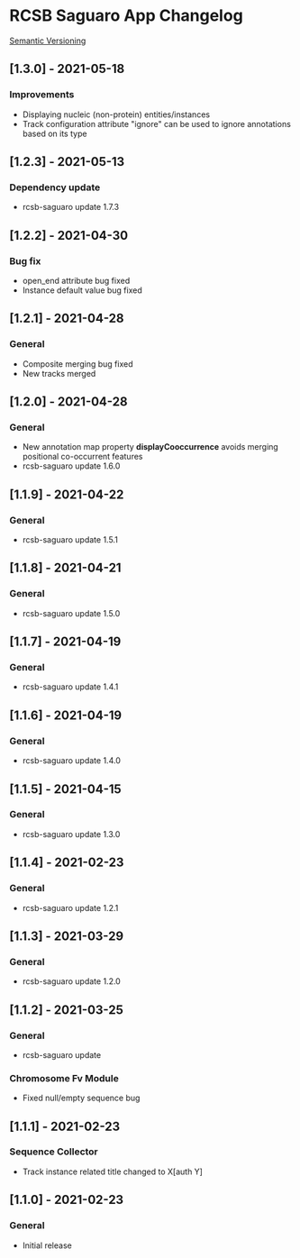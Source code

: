 # RCSB Saguaro App Changelog

[Semantic Versioning](https://semver.org/)

## [1.3.0] - 2021-05-18
### Improvements
- Displaying nucleic (non-protein) entities/instances
- Track configuration attribute "ignore" can be used to ignore annotations based on its type 

## [1.2.3] - 2021-05-13
### Dependency update
- rcsb-saguaro update 1.7.3

## [1.2.2] - 2021-04-30
### Bug fix
- open_end attribute bug fixed 
- Instance default value bug fixed

## [1.2.1] - 2021-04-28
### General
- Composite merging bug fixed
- New tracks merged

## [1.2.0] - 2021-04-28
### General
- New annotation map property <b>displayCooccurrence</b> avoids merging positional co-occurrent features   
- rcsb-saguaro update 1.6.0

## [1.1.9] - 2021-04-22
### General
- rcsb-saguaro update 1.5.1

## [1.1.8] - 2021-04-21
### General
- rcsb-saguaro update 1.5.0

## [1.1.7] - 2021-04-19
### General
- rcsb-saguaro update 1.4.1

## [1.1.6] - 2021-04-19
### General
- rcsb-saguaro update 1.4.0

## [1.1.5] - 2021-04-15
### General
- rcsb-saguaro update 1.3.0

## [1.1.4] - 2021-02-23
### General
- rcsb-saguaro update 1.2.1

## [1.1.3] - 2021-03-29
### General
- rcsb-saguaro update 1.2.0

## [1.1.2] - 2021-03-25
### General
- rcsb-saguaro update

### Chromosome Fv Module
- Fixed null/empty sequence bug

## [1.1.1] - 2021-02-23
### Sequence Collector
- Track instance related title changed to X[auth Y]

## [1.1.0] - 2021-02-23
### General
- Initial release